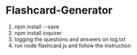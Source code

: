 # Flashcard-Generator

1. npm install <pkg> --save
2. npm install inquirer 
3. logging the questions and answers on log.txt
4. run node flashcard.js and follow the instruction

